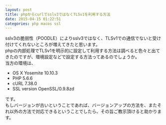 ```yaml
---
layout: post
title: phpからcurlでsslv3ではなくTLSv1を利用する方法
date: 2015-04-15 01:22:51
categories: php macos ssl
---
```

<!-- {% raw %} -->
<p>sslv3の脆弱性（POODLE）によりsslv3ではなく、TLSv1での通信でないと受け付けてくれないところが増えてきたと思います。<br>
phpの内部処理でTLSv1を明示的に設定して利用する方法は調べると色々と出てきたのですが、環境設定などで設定する方法ってあるのでしょうか。<br>
当方の環境は、</p>

<ul>
<li>OS X Yosemite 10.10.3</li>
<li>PHP 5.6.6</li>
<li>cURL 7.38.0</li>
<li>SSL version OpenSSL/0.9.8zd</li>
</ul>

<p>です。<br>
もしバージョンが古いということであれば、バージョンアップの方法を、またそれ以外の方法で対応できるということでしたら、その旨ご教示頂けると助かります。</p>
<!-- {% endraw %} -->
